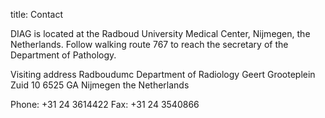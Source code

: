 title: Contact

DIAG is located at the Radboud University Medical Center, Nijmegen, the Netherlands.
Follow walking route 767 to reach the secretary of the Department of Pathology.

Visiting address
Radboudumc
Department of Radiology
Geert Grooteplein Zuid 10
6525 GA Nijmegen
the Netherlands

Phone: +31 24 3614422
Fax: +31 24 3540866
